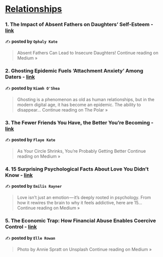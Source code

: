 
<h1><a href=https://medium.com/tag/relationships/recommended target="_blank" rel="noopener noreferrer">Relationships</a></h1>
<h3>1. The Impact of Absent Fathers on Daughters’ Self-Esteem - <a href="https://medium.com/@ophaly-kate/the-impact-of-absent-fathers-on-daughters-self-esteem-7a9ff39fb102?source=rss------relationships-5" target="_blank" rel="noopener noreferrer">link</a></h3>

✍️ **posted by `Ophaly Kate`**

<blockquote>Absent Fathers Can Lead to Insecure Daughters!
Continue reading on Medium »</blockquote>

<h3>2. Ghosting Epidemic Fuels ‘Attachment Anxiety’ Among Daters - <a href="https://medium.com/thepolar/ghosting-epidemic-fuels-attachment-anxiety-among-daters-818dd823272a?source=rss------relationships-5" target="_blank" rel="noopener noreferrer">link</a></h3>

✍️ **posted by `Niamh O'Shea`**

<blockquote>Ghosting is a phenomenon as old as human relationships, but in the modern digital age, it has become an epidemic. The ability to disappear…
Continue reading on The Polar »</blockquote>

<h3>3. The Fewer Friends You Have, the Better You’re Becoming - <a href="https://medium.com/@flaye-kate88/the-fewer-friends-you-have-the-better-youre-becoming-804b3e384978?source=rss------relationships-5" target="_blank" rel="noopener noreferrer">link</a></h3>

✍️ **posted by `Flaye Kate`**

<blockquote>As Your Circle Shrinks, You’re Probably Getting Better
Continue reading on Medium »</blockquote>

<h3>4. 15 Surprising Psychological Facts About Love You Didn’t Know - <a href="https://medium.com/@emilis_rayner99/15-surprising-psychological-facts-about-love-you-didnt-know-c504aefe7c31?source=rss------relationships-5" target="_blank" rel="noopener noreferrer">link</a></h3>

✍️ **posted by `Emilis Rayner`**

<blockquote>Love isn’t just an emotion — it’s deeply rooted in psychology. From how it rewires the brain to why it feels addictive, here are 15…
Continue reading on Medium »</blockquote>

<h3>5. The Economic Trap: How Financial Abuse Enables Coercive Control - <a href="https://medium.com/@Ellerowan/the-economic-trap-how-financial-abuse-enables-coercive-control-43c4079d0304?source=rss------relationships-5" target="_blank" rel="noopener noreferrer">link</a></h3>

✍️ **posted by `Elle Rowan`**

<blockquote>Photo by Annie Spratt on Unsplash
Continue reading on Medium »</blockquote>

